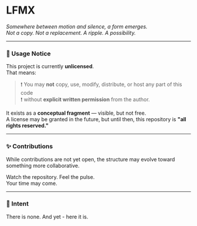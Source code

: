 # LFMX

*Somewhere between motion and silence, a form emerges.  
Not a copy. Not a replacement. A ripple. A possibility.*

---

### 🛑 Usage Notice

This project is currently **unlicensed**.  
That means:

> ❗️ You may **not** copy, use, modify, distribute, or host any part of this code  
> ❗️ without **explicit written permission** from the author.

It exists as a **conceptual fragment** — visible, but not free.  
A license may be granted in the future, but until then, this repository is **"all rights reserved."**

---

### ✨ Contributions

While contributions are not yet open, the structure may evolve toward something more collaborative.

Watch the repository. Feel the pulse.  
Your time may come.

---

### 🧭 Intent

There is none. And yet - here it is.

